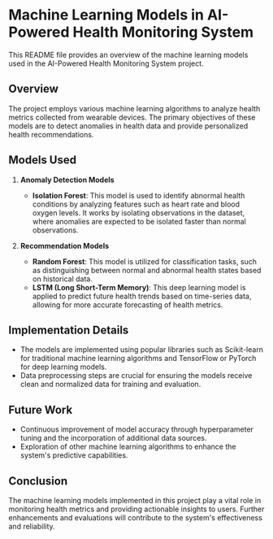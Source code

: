 # Machine Learning Models in AI-Powered Health Monitoring System

This README file provides an overview of the machine learning models used in the AI-Powered Health Monitoring System project. 

## Overview

The project employs various machine learning algorithms to analyze health metrics collected from wearable devices. The primary objectives of these models are to detect anomalies in health data and provide personalized health recommendations.

## Models Used

1. **Anomaly Detection Models**
   - **Isolation Forest**: This model is used to identify abnormal health conditions by analyzing features such as heart rate and blood oxygen levels. It works by isolating observations in the dataset, where anomalies are expected to be isolated faster than normal observations.

2. **Recommendation Models**
   - **Random Forest**: This model is utilized for classification tasks, such as distinguishing between normal and abnormal health states based on historical data.
   - **LSTM (Long Short-Term Memory)**: This deep learning model is applied to predict future health trends based on time-series data, allowing for more accurate forecasting of health metrics.

## Implementation Details

- The models are implemented using popular libraries such as Scikit-learn for traditional machine learning algorithms and TensorFlow or PyTorch for deep learning models.
- Data preprocessing steps are crucial for ensuring the models receive clean and normalized data for training and evaluation.

## Future Work

- Continuous improvement of model accuracy through hyperparameter tuning and the incorporation of additional data sources.
- Exploration of other machine learning algorithms to enhance the system's predictive capabilities.

## Conclusion

The machine learning models implemented in this project play a vital role in monitoring health metrics and providing actionable insights to users. Further enhancements and evaluations will contribute to the system's effectiveness and reliability.